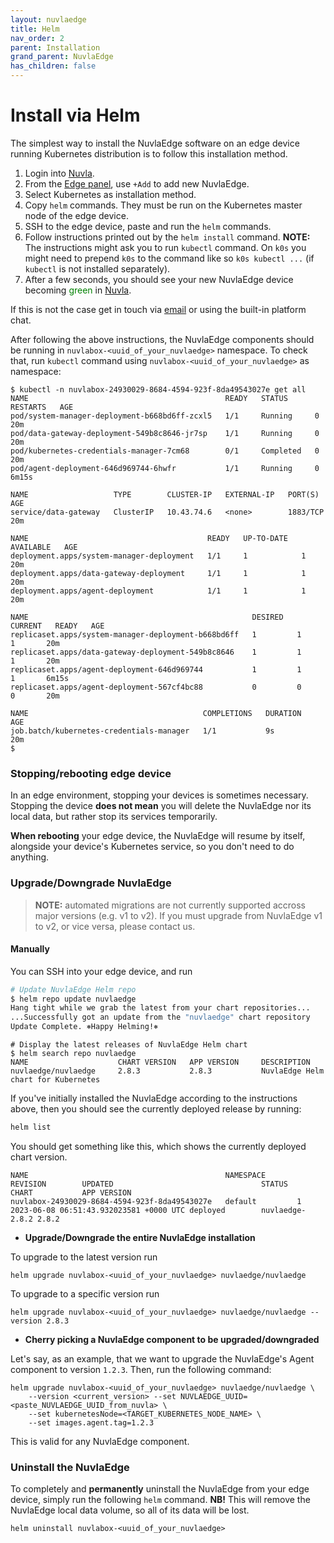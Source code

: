 ```yaml
---
layout: nuvlaedge
title: Helm
nav_order: 2
parent: Installation
grand_parent: NuvlaEdge
has_children: false
---
```


# Install via Helm

The simplest way to install the NuvlaEdge software on an edge device running
Kubernetes distribution is to follow this installation method. 

1. Login into [Nuvla](https://nuvla.io).
2. From the [Edge panel](https://nuvla.io/ui/edges), use `+Add` to add new
   NuvlaEdge.
3. Select Kubernetes as installation method.
4. Copy `helm` commands. They must be run on the Kubernetes master node of the
   edge device.
5. SSH to the edge device, paste and run the `helm` commands.
6. Follow instructions printed out by the `helm install` command. **NOTE:**
   The instructions might ask you to run `kubectl` command. On `k0s` you might
   need to prepend `k0s` to the command like so `k0s kubectl ...` (if `kubectl`
   is not installed separately).
7. After a few seconds, you should see your new NuvlaEdge device
   becoming <span style="color:green">green</span>
   in [Nuvla](https://nuvla.io/ui/edges).

If this is not the case get in touch via [email](mailto:support@sixsq.com) or
using the built-in platform chat.

After following the above instructions, the NuvlaEdge components should be
running in `nuvlabox-<uuid_of_your_nuvlaedge>` namespace. To check that, run
`kubectl` command using `nuvlabox-<uuid_of_your_nuvlaedge>` as namespace:

```shell
$ kubectl -n nuvlabox-24930029-8684-4594-923f-8da49543027e get all
NAME                                            READY   STATUS      RESTARTS   AGE
pod/system-manager-deployment-b668bd6ff-zcxl5   1/1     Running     0          20m
pod/data-gateway-deployment-549b8c8646-jr7sp    1/1     Running     0          20m
pod/kubernetes-credentials-manager-7cm68        0/1     Completed   0          20m
pod/agent-deployment-646d969744-6hwfr           1/1     Running     0          6m15s

NAME                   TYPE        CLUSTER-IP   EXTERNAL-IP   PORT(S)    AGE
service/data-gateway   ClusterIP   10.43.74.6   <none>        1883/TCP   20m

NAME                                        READY   UP-TO-DATE   AVAILABLE   AGE
deployment.apps/system-manager-deployment   1/1     1            1           20m
deployment.apps/data-gateway-deployment     1/1     1            1           20m
deployment.apps/agent-deployment            1/1     1            1           20m

NAME                                                  DESIRED   CURRENT   READY   AGE
replicaset.apps/system-manager-deployment-b668bd6ff   1         1         1       20m
replicaset.apps/data-gateway-deployment-549b8c8646    1         1         1       20m
replicaset.apps/agent-deployment-646d969744           1         1         1       6m15s
replicaset.apps/agent-deployment-567cf4bc88           0         0         0       20m

NAME                                       COMPLETIONS   DURATION   AGE
job.batch/kubernetes-credentials-manager   1/1           9s         20m
$
```

### Stopping/rebooting edge device

In an edge environment, stopping your devices is sometimes necessary. Stopping
the device **does not mean** you will delete the NuvlaEdge nor its local data,
but rather stop its services temporarily.

**When rebooting** your edge device, the NuvlaEdge will resume by itself,
alongside your device's Kubernetes service, so you don't need to do anything.

### Upgrade/Downgrade NuvlaEdge

> **NOTE:** automated migrations are not currently supported accross major 
> versions (e.g. v1 to v2). If you must upgrade from NuvlaEdge v1 to v2, or 
> vice versa, please contact us.

<!-- FIXME: management actions on K8s-based edge not implemented yet. 

#### From Nuvla

The NuvlaEdge can be updated directly from Nuvla. On the user interface, in each
NuvlaEdge panel, you'll find an action called "Update NuvlaEdge" (as depicted
below)

![ne-update-nuvla.png](/assets/img/ne-update-nuvla.png)

By clicking on it, you can specify which version of the NuvlaEdge you want to
upgrade/downgrade to. Please note that this is an asynchronous action that can
take a few minutes, depending on your edge device's network.

-->

#### Manually

You can SSH into your edge device, and run 

```bash
# Update NuvlaEdge Helm repo
$ helm repo update nuvlaedge
Hang tight while we grab the latest from your chart repositories...
...Successfully got an update from the "nuvlaedge" chart repository
Update Complete. ⎈Happy Helming!⎈
```
```shell
# Display the latest releases of NuvlaEdge Helm chart
$ helm search repo nuvlaedge
NAME                    CHART VERSION   APP VERSION     DESCRIPTION
nuvlaedge/nuvlaedge     2.8.3           2.8.3           NuvlaEdge Helm chart for Kubernetes
```

If you've initially installed the NuvlaEdge according to the instructions above,
then you should see the currently deployed release by running:

```bash
helm list
```

You should get something like this, which shows the currently deployed chart version.

```
NAME                                            NAMESPACE       REVISION        UPDATED                                 STATUS          CHART           APP VERSION
nuvlabox-24930029-8684-4594-923f-8da49543027e   default         1               2023-06-08 06:51:43.932023581 +0000 UTC deployed        nuvlaedge-2.8.2 2.8.2
```

- **Upgrade/Downgrade the entire NuvlaEdge installation** 

To upgrade to the latest version run

```shell
helm upgrade nuvlabox-<uuid_of_your_nuvlaedge> nuvlaedge/nuvlaedge
```

To upgrade to a specific version run

```shell
helm upgrade nuvlabox-<uuid_of_your_nuvlaedge> nuvlaedge/nuvlaedge --version 2.8.3
```

- **Cherry picking a NuvlaEdge component to be upgraded/downgraded** 

Let's say, as an example, that we want to upgrade the NuvlaEdge's Agent
component to version `1.2.3`. Then, run the following command:
  
```shell
helm upgrade nuvlabox-<uuid_of_your_nuvlaedge> nuvlaedge/nuvlaedge \
    --version <current_version> --set NUVLAEDGE_UUID=<paste_NUVLAEDGE_UUID_from_nuvla> \
    --set kubernetesNode=<TARGET_KUBERNETES_NODE_NAME> \
    --set images.agent.tag=1.2.3
```
  This is valid for any NuvlaEdge component. 

### Uninstall the NuvlaEdge

To completely and **permanently** uninstall the NuvlaEdge from your edge device,
simply run the following `helm` command. **NB!** This will remove the NuvlaEdge
local data volume, so all of its data will be lost.

```shell
helm uninstall nuvlabox-<uuid_of_your_nuvlaedge>
```
